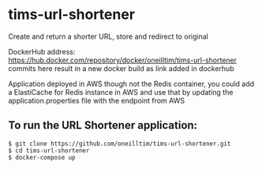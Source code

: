 # tims-url-shortener
Create and return a shorter URL, store and redirect to original

DockerHub address: https://hub.docker.com/repository/docker/oneilltim/tims-url-shortener
commits here result in a new docker build as link added in dockerhub

Application deployed in AWS though not the Redis container, you could add a ElastiCache for Redis instance in AWS and use that by updating the application.properties file with the endpoint from AWS

## To run the URL Shortener application:
```
$ git clone https://github.com/oneilltim/tims-url-shortener.git
$ cd tims-url-shortener
$ docker-compose up
```
